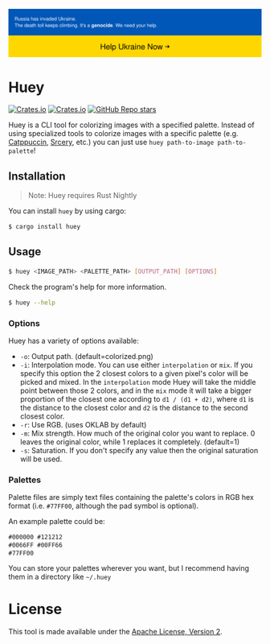[![Stand With Ukraine](https://raw.githubusercontent.com/vshymanskyy/StandWithUkraine/main/banner2-direct.svg)](https://stand-with-ukraine.pp.ua)

# Huey

[![Crates.io](https://img.shields.io/crates/v/huey?style=flat-square)](https://crates.io/crates/huey)
[![Crates.io](https://img.shields.io/crates/l/huey?style=flat-square)](https://www.apache.org/licenses/LICENSE-2.0)
[![GitHub Repo stars](https://img.shields.io/github/stars/rubenjr0/huey?style=flat-square)](https://github.com/rubenjr0/huey)

Huey is a CLI tool for colorizing images with a specified palette. Instead of using specialized tools to colorize images with a specific palette (e.g. [Catppuccin](https://github.com/catppuccin/catppuccin), [Srcery](https://srcery.sh/), etc.) you can just use `huey path-to-image path-to-palette`!

## Installation

> Note: Huey requires Rust Nightly

You can install `huey` by using cargo:

```bash
$ cargo install huey
```

## Usage

```bash
$ huey <IMAGE_PATH> <PALETTE_PATH> [OUTPUT_PATH] [OPTIONS]
```

Check the program's help for more information.
```bash
$ huey --help
```

### Options

Huey has a variety of options available:
- `-o`: Output path. (default=colorized.png)
- `-i`: Interpolation mode. You can use either `interpolation` or `mix`. If you specify this option the 2 closest colors to a given pixel's color will be picked and mixed. In the `interpolation` mode Huey will take the middle point between those 2 colors, and in the `mix` mode it will take a bigger proportion of the closest one according to `d1 / (d1 + d2)`, where `d1` is the distance to the closest color and `d2` is the distance to the second closest color.
- `-r`: Use RGB. (uses OKLAB by default)
- `-m`: Mix strength. How much of the original color you want to replace. 0 leaves the original color, while 1 replaces it completely. (default=1)
- `-s`: Saturation. If you don't specify any value then the original saturation will be used.

### Palettes
Palette files are simply text files containing the palette's colors in RGB hex format (i.e. `#77FF00`, although the pad symbol is optional).

An example palette could be:

```
#000000 #121212
#0066FF #00FF66
#77FF00
```

You can store your palettes wherever you want, but I recommend having them in a directory like `~/.huey`

# License

This tool is made available under the [Apache License, Version 2](https://www.apache.org/licenses/LICENSE-2.0).
